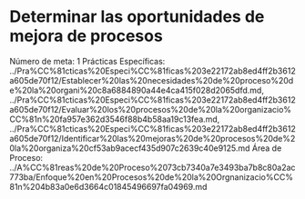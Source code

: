 # Determinar las oportunidades de mejora de procesos

Número de meta: 1
Prácticas Específicas: ../Pra%CC%81cticas%20Especi%CC%81ficas%203e22172ab8ed4ff2b3612a605de70f12/Establecer%20las%20necesidades%20de%20proceso%20de%20la%20organi%20c8a6884890a44e4ca415f028d2065dfd.md, ../Pra%CC%81cticas%20Especi%CC%81ficas%203e22172ab8ed4ff2b3612a605de70f12/Evaluar%20los%20procesos%20de%20la%20organizacio%CC%81n%20fa957e362d3546f88b4b58aa19c13fea.md, ../Pra%CC%81cticas%20Especi%CC%81ficas%203e22172ab8ed4ff2b3612a605de70f12/Identificar%20las%20mejoras%20de%20procesos%20de%20la%20organiza%20cf53ab9acecf435d907c2639c40e9125.md
Área de Proceso: ../A%CC%81reas%20de%20Proceso%2073cb7340a7e3493ba7b8c80a2ac773ba/Enfoque%20en%20Procesos%20de%20la%20Orgnanizacio%CC%81n%204b83a0e6d3664c01845496697fa04969.md